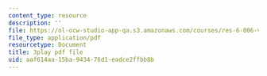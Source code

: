 ```yaml
---
content_type: resource
description: ''
file: https://ol-ocw-studio-app-qa.s3.amazonaws.com/courses/res-6-006-video-demonstrations-in-lasers-and-optics-spring-2008/aaf614aa15ba943476d1eadce2ffbb8b_uKBaTKZa6c.pdf
file_type: application/pdf
resourcetype: Document
title: 3play pdf file
uid: aaf614aa-15ba-9434-76d1-eadce2ffbb8b
---
```

